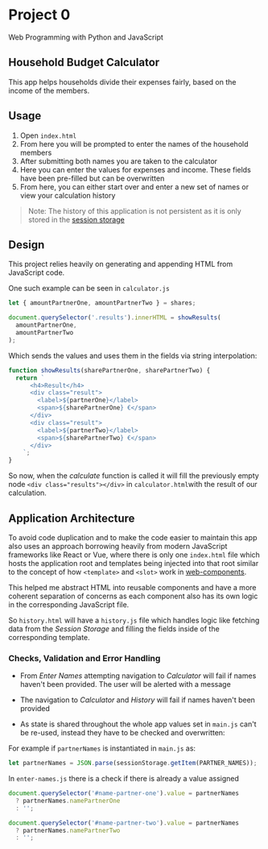# Project 0

Web Programming with Python and JavaScript

## Household Budget Calculator

This app helps households divide their expenses fairly, based on the income of the members.

## Usage

1. Open `index.html`
2. From here you will be prompted to enter the names of the household members
3. After submitting both names you are taken to the calculator
4. Here you can enter the values for expenses and income. These fields have been pre-filled but can be overwritten
5. From here, you can either start over and enter a new set of names or view your calculation history

> Note: The history of this application is not persistent as it is only stored in the [session storage](https://developer.mozilla.org/en-US/docs/Web/API/Window/sessionStorage)

## Design

This project relies heavily on generating and appending HTML from JavaScript code.

One such example can be seen in `calculator.js`

```javascript
let { amountPartnerOne, amountPartnerTwo } = shares;

document.querySelector('.results').innerHTML = showResults(
  amountPartnerOne,
  amountPartnerTwo
);
```

Which sends the values and uses them in the fields via string interpolation:

```javascript
function showResults(sharePartnerOne, sharePartnerTwo) {
  return `
      <h4>Result</h4>
      <div class="result">
        <label>${partnerOne}</label>
        <span>${sharePartnerOne} €</span>
      </div>
      <div class="result">
        <label>${partnerTwo}</label>
        <span>${sharePartnerTwo} €</span>
      </div>
    `;
}
```

So now, when the _calculate_ function is called it will fill the previously empty node `<div class="results"></div>` in `calculator.html`with the result of our calculation.

## Application Architecture

To avoid code duplication and to make the code easier to maintain this app also uses an approach borrowing heavily from modern JavaScript frameworks like React or Vue, where there is only one `index.html` file which hosts the application root and templates being injected into that root similar to the concept of how `<template>` and `<slot>` work in [web-components](https://developer.mozilla.org/en-US/docs/Web/Web_Components/Using_templates_and_slots).

This helped me abstract HTML into reusable components and have a more coherent separation of concerns as each component also has its own logic in the corresponding JavaScript file.

So `history.html` will have a `history.js` file which handles logic like fetching data from the _Session Storage_ and filling the fields inside of the corresponding template.

### Checks, Validation and Error Handling

- From _Enter Names_ attempting navigation to _Calculator_ will fail if names haven't been provided. The user will be alerted with a message

- The navigation to _Calculator_ and _History_ will fail if names haven't been provided

- As state is shared throughout the whole app values set in `main.js` can't be re-used, instead they have to be checked and overwritten:

For example if `partnerNames` is instantiated in `main.js` as:

```javascript
let partnerNames = JSON.parse(sessionStorage.getItem(PARTNER_NAMES));
```

In `enter-names.js` there is a check if there is already a value assigned

```javascript
document.querySelector('#name-partner-one').value = partnerNames
  ? partnerNames.namePartnerOne
  : '';

document.querySelector('#name-partner-two').value = partnerNames
  ? partnerNames.namePartnerTwo
  : '';
```
